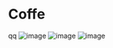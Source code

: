 # Coffe
qq
![image](https://user-images.githubusercontent.com/106968938/231771027-97a6ed75-3f5c-4eee-83d0-fb991b3cd41d.png)
![image](https://user-images.githubusercontent.com/106968938/231771061-22231b3c-e9da-483b-a8cd-35a55fd398d4.png)
![image](https://user-images.githubusercontent.com/106968938/231771160-eab7fd8c-472d-4a49-9211-2a6fb56b1a73.png)
